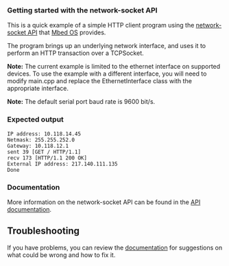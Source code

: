 ### Getting started with the network-socket API ###

This is a quick example of a simple HTTP client program using the
[network-socket API](https://os.mbed.com/docs/latest/reference/network-socket.html) that [Mbed OS](https://github.com/ARMmbed/mbed-os) provides.

The program brings up an underlying network interface, and uses it to perform an HTTP
transaction over a TCPSocket.

**Note:** The current example is limited to the ethernet interface on supported devices.
To use the example with a different interface, you will need to modify main.cpp and
replace the EthernetInterface class with the appropriate interface.

**Note:** The default serial port baud rate is 9600 bit/s.

### Expected output ###

```
IP address: 10.118.14.45
Netmask: 255.255.252.0
Gateway: 10.118.12.1
sent 39 [GET / HTTP/1.1]
recv 173 [HTTP/1.1 200 OK]
External IP address: 217.140.111.135
Done
```

### Documentation ###

More information on the network-socket API can be found in the [API documentation](https://os.mbed.com/docs/latest/reference/network-socket.html).

## Troubleshooting

If you have problems, you can review the [documentation](https://os.mbed.com/docs/latest/tutorials/debugging.html) for suggestions on what could be wrong and how to fix it.
